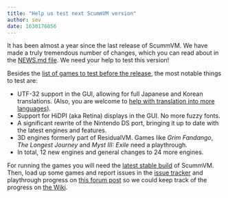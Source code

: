 ```yaml
---
title: "Help us test next ScummVM version"
author: sev
date: 1630176856
---
```

It has been almost a year since the last release of ScummVM. We have made a truly tremendous number of changes, which you can read about in the [NEWS.md file](https://github.com/scummvm/scummvm/blob/branch-2-3/NEWS.md). We need your help to test this version!

Besides the [list of games to test before the release](https://wiki.scummvm.org/index.php?title=Release_Testing/2.3.0), the most notable things to test are:

* UTF-32 support in the GUI, allowing for full Japanese and Korean translations. (Also, you are welcome to [help with translation into more languages](https://translations.scummvm.org/projects/scummvm/scummvm/)).
* Support for HiDPI (aka Retina) displays in the GUI. No more fuzzy fonts.
* A significant rewrite of the Nintendo DS port, bringing it up to date with the latest engines and features.
* 3D engines formerly part of ResidualVM. Games like _Grim Fandango_, _The Longest Journey_ and _Myst III: Exile_ need a playthrough.
* In total, 12 new engines and general changes to 24 more engines.

For running the games you will need the [latest stable build](https://www.scummvm.org/downloads/#daily) of ScummVM. Then, load up some games and report issues in the [issue tracker](https://bugs.scummvm.org/) and playthrough progress on [this forum post](https://forums.scummvm.org/viewtopic.php?f=1&t=16362) so we could keep track of the progress on [the Wiki](https://wiki.scummvm.org/index.php?title=Release_Testing/2.3.0).
